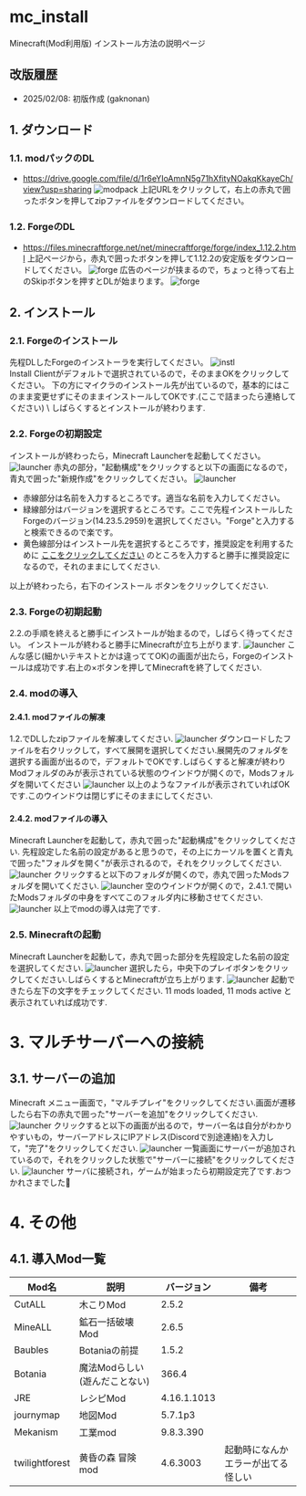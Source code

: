 # mc_install
Minecraft(Mod利用版) インストール方法の説明ページ

## 改版履歴
- 2025/02/08: 初版作成 (gaknonan)

## 1. ダウンロード

### 1.1. modパックのDL
- https://drive.google.com/file/d/1r6eYIoAmnN5g71hXfityNOakqKkayeCh/view?usp=sharing
![modpack](/imgs/img.png)
上記URLをクリックして，右上の赤丸で囲ったボタンを押してzipファイルをダウンロードしてください。

### 1.2. ForgeのDL
- https://files.minecraftforge.net/net/minecraftforge/forge/index_1.12.2.html
上記ページから，赤丸で囲ったボタンを押して1.12.2の安定版をダウンロードしてください。
![forge](/imgs/image1.png)
広告のページが挟まるので，ちょっと待って右上のSkipボタンを押すとDLが始まります。
![forge](/imgs/img2.png)

## 2. インストール

### 2.1. Forgeのインストール
先程DLしたForgeのインストーラを実行してください。
![instl](/imgs/instl.png)
\
Install Clientがデフォルトで選択されているので，そのままOKをクリックしてください。
下の方にマイクラのインストール先が出ているので，基本的にはこのまま変更せずにそのままインストールしてOKです.(ここで詰まったら連絡してください) \\
しばらくするとインストールが終わります.

### 2.2. Forgeの初期設定
インストールが終わったら，Minecraft Launcherを起動してください。
![launcher](/imgs/img3.png)
赤丸の部分，"起動構成"をクリックすると以下の画面になるので，青丸で囲った"新規作成"をクリックしてください。
![launcher](/imgs/img4.png)
- 赤線部分は名前を入力するところです。適当な名前を入力してください。
- 緑線部分はバージョンを選択するところです。ここで先程インストールしたForgeのバージョン(14.23.5.2959)を選択してください。"Forge"と入力すると検索できるので楽です。
- 黄色線部分はインストール先を選択するところです，推奨設定を利用するために <u>ここをクリックしてください</u>
のところを入力すると勝手に推奨設定になるので，それのままにしてください.
  
以上が終わったら，右下のインストール ボタンをクリックしてください.


### 2.3. Forgeの初期起動
2.2.の手順を終えると勝手にインストールが始まるので，しばらく待ってください。
インストールが終わると勝手にMinecraftが立ち上がります.
![launcher](/imgs/img5.png)
こんな感じ(細かいテキストとかは違っててOK)の画面が出たら，Forgeのインストールは成功です.右上の×ボタンを押してMinecraftを終了してください.

### 2.4. modの導入
#### 2.4.1. modファイルの解凍
1.2.でDLしたzipファイルを解凍してください.
![launcher](/imgs/img6.png)
ダウンロードしたファイルを右クリックして，すべて展開を選択してください.展開先のフォルダを選択する画面が出るので，デフォルトでOKです.しばらくすると解凍が終わり Modフォルダのみが表示されている状態のウインドウが開くので，Modsフォルダを開いてください
![launcher](/imgs/mods.png)
以上のようなファイルが表示されていればOKです.このウインドウは閉じずにそのままにしてください.

#### 2.4.2. modファイルの導入
Minecraft Launcherを起動して，赤丸で囲った"起動構成"をクリックしてください.
先程設定した名前の設定があると思うので，その上にカーソルを置くと青丸で囲った"フォルダを開く"が表示されるので，それをクリックしてください.
![launcher](/imgs/img7.png)
クリックすると以下のフォルダが開くので，赤丸で囲ったModsフォルダを開いてください.
![launcher](/imgs/img8.png)
空のウインドウが開くので，2.4.1.で開いたModsフォルダの中身をすべてこのフォルダ内に移動させてください.
![launcher](/imgs/img9.png)
以上でmodの導入は完了です.

### 2.5. Minecraftの起動
Minecraft Launcherを起動して，赤丸で囲った部分を先程設定した名前の設定を選択してください.
![launcher](/imgs/img10.png)
選択したら，中央下のプレイボタンをクリックしてください.しばらくするとMinecraftが立ち上がります.
![launcher](/imgs/img11.png)
起動できたら左下の文字をチェックしてください. 11 mods loaded, 11 mods active と表示されていれば成功です.

# 3. マルチサーバーへの接続
## 3.1. サーバーの追加
Minecraft メニュー画面で，"マルチプレイ"をクリックしてください.画面が遷移したら右下の赤丸で囲った"サーバーを追加"をクリックしてください.
![launcher](/imgs/img12.png)
クリックすると以下の画面が出るので，サーバー名は自分がわかりやすいもの，サーバーアドレスにIPアドレス(Discordで別途連絡)を入力して，"完了"をクリックしてください.
![launcher](/imgs/img13.png)
一覧画面にサーバーが追加されているので，それをクリックした状態で"サーバーに接続"をクリックしてください.
![launcher](/imgs/img14.png)
サーバに接続され，ゲームが始まったら初期設定完了です.おつかれさまでした🎉

# 4. その他
## 4.1. 導入Mod一覧
| Mod名 | 説明 | バージョン | 備考 |
| ---- | ---- | ---- | ---- |
| CutALL | 木こりMod | 2.5.2 |  |
| MineALL | 鉱石一括破壊Mod | 2.6.5 |  |
| Baubles | Botaniaの前提 | 1.5.2 |  |
| Botania | 魔法Modらしい(遊んだことない) | 366.4 |  |
| JRE | レシピMod | 4.16.1.1013 |  |
| journymap | 地図Mod | 5.7.1p3 |  |
| Mekanism | 工業mod | 9.8.3.390 |  |
| twilightforest | 黄昏の森 冒険mod | 4.6.3003 | 起動時になんかエラーが出てる 怪しい |




